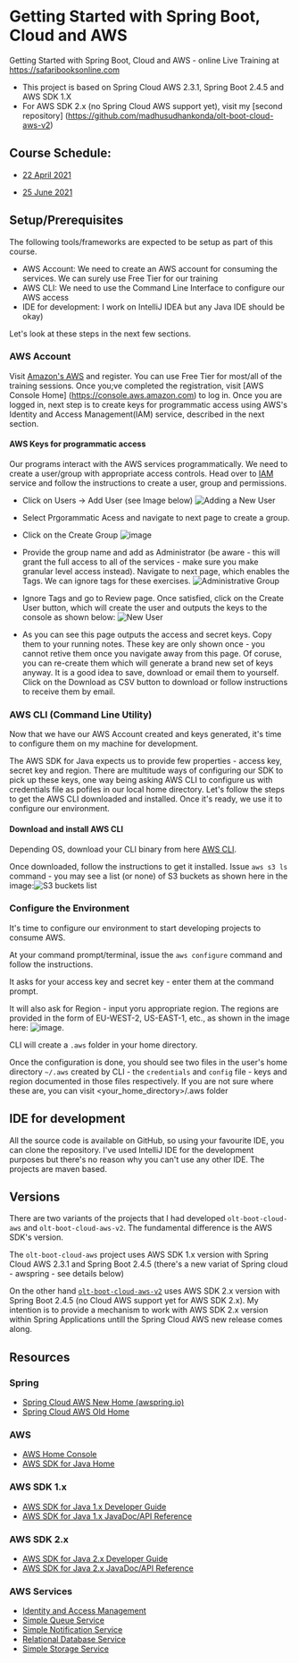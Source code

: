 # Getting Started with Spring Boot, Cloud and AWS
Getting Started with Spring Boot, Cloud and AWS - online Live Training at https://safaribooksonline.com

* This project is based on Spring Cloud AWS 2.3.1, Spring Boot 2.4.5 and AWS SDK 1.X
* For AWS SDK 2.x (no Spring Cloud AWS support yet), visit my [second repository] (https://github.com/madhusudhankonda/olt-boot-cloud-aws-v2)

## Course Schedule:
* [22 April 2021](https://learning.oreilly.com/attend/getting-started-with-spring-boot-spring-cloud-and-aws/0636920053451/0636920053450/)

* [25 June 2021](https://learning.oreilly.com/attend/getting-started-with-spring-boot-spring-cloud-and-aws/0636920053451/0636920054381/)

## Setup/Prerequisites
The following tools/frameworks are expected to be setup as part of this course. 

* AWS Account: We need to create an AWS account for consuming the services. We can surely use Free Tier for our training  
* AWS CLI: We need to use the Command Line Interface to configure our AWS access
* IDE for development: I work on IntelliJ IDEA but any Java IDE should be okay)

Let's look at these steps in the next few sections.

### AWS Account
Visit [Amazon's AWS](https://aws.amazon.com/) and register. You can use Free Tier for most/all of the training sessions. Once you;ve completed the registration, visit [AWS Console Home] (https://console.aws.amazon.com) to log in. Once you are logged in, next step is to create keys for programmatic access using AWS's Identity and Access Management(IAM) service, described in the next section.

#### AWS Keys for programmatic access

Our programs interact with the AWS services programmatically. We need to create a user/group with appropriate access controls. Head over to [IAM](https://console.aws.amazon.com/iam/) service and follow the instructions to create a user, group and permissions. 
- Click on Users -> Add User (see Image below)
![Adding a New User](https://user-images.githubusercontent.com/1698230/115702928-6bc28f00-a361-11eb-9ebd-67fbbc4129fc.png)
- Select Prgorammatic Acess and navigate to next page to create a group.
- Click on the Create Group ![image](https://user-images.githubusercontent.com/1698230/115703310-e4295000-a361-11eb-9647-0e4e1121f6da.png)
- Provide the group name and add as Administrator (be aware - this will grant the full access to all of the services - make sure you make granular level access instead). Navigate to next page, which enables the Tags. We can ignore tags for these exercises.
![Administrative Group](https://user-images.githubusercontent.com/1698230/115703586-35394400-a362-11eb-8bc7-ea56c771f853.png)
- Ignore Tags and go to Review page. Once satisfied, click on the Create User button, which will create the user and outputs the keys to the console as shown below:
![New User](https://user-images.githubusercontent.com/1698230/115704052-c7414c80-a362-11eb-8aab-78155e97773e.png)

- As you can see this page outputs the access and secret keys. Copy them to your running notes. These key are only shown once - you cannot retive them once you navigate away from this page. Of coruse, you can re-create them which will generate a brand new set of keys anyway. It is a good idea to save, download or email them to yourself. Click on the Download as CSV button to download or follow instructions to receive them by email.

### AWS CLI (Command Line Utility)

Now that we have our AWS Account created and keys generated, it's time to configure them on my machine for development. 

The AWS SDK for Java expects us to provide few properties - access key, secret key and region. There are multitude ways of configuring our SDK to pick up these keys, one way being asking AWS CLI to configure us with credentials file as pofiles in our local home directory. Let's follow the steps to get the AWS CLI downloaded and installed. Once it's ready, we use it to configure our environment.

#### Download and install AWS CLI
Depending OS, download your CLI binary from here [AWS CLI](https://aws.amazon.com/cli/). 

Once downloaded, follow the instructions to get it installed. Issue `aws s3 ls` command - you may see a list (or none) of S3 buckets as shown here in the image:![S3 buckets list](https://user-images.githubusercontent.com/1698230/115707485-c14d6a80-a366-11eb-87f5-adc2813162eb.png)

### Configure the Environment 

It's time to configure our environment to start developing projects to consume AWS.

At your command prompt/terminal, issue the `aws configure` command and follow the instructions. 

It asks for your access key and secret key - enter them at the command prompt.

It will also ask for Region - input yoru appropriate region. The regions are provided in the form of EU-WEST-2, US-EAST-1, etc., as shown in the image here:
![image](https://user-images.githubusercontent.com/1698230/115708122-826be480-a367-11eb-86f5-fb1568d030e0.png). 

CLI will create a `.aws` folder in your home directory.

Once the configuration is done, you should see two files in the user's home directory `~/.aws` created by CLI - the `credentials` and `config` file - keys and region documented in those files respectively. If you are not sure where these are, you can visit <your_home_directory>/.aws folder


## IDE for development

All the source code is available on GitHub, so using your favourite IDE, you can clone the repository. I've used IntelliJ IDE for the development purposes but there's no reason why you can't use any other IDE. The projects are maven based. 

## Versions

There are two variants of the projects that I had developed `olt-boot-cloud-aws` and `olt-boot-cloud-aws-v2`. The fundamental difference is the AWS SDK's version. 

The `olt-boot-cloud-aws` project uses AWS SDK 1.x version with Spring Cloud AWS 2.3.1 and Spring Boot 2.4.5 (there's a new variat of Spring cloud - awspring - see details below)

On the other hand [`olt-boot-cloud-aws-v2`](https://github.com/madhusudhankonda/olt-boot-cloud-aws-v2) uses AWS SDK 2.x version with Spring Boot 2.4.5 (no Cloud AWS support yet for AWS SDK 2.x). My intention is to provide a mechanism to work with AWS SDK 2.x version within Spring Applications untill the Spring Cloud AWS new release comes along.

## Resources

### Spring
- [Spring Cloud AWS New Home (awspring.io)](https://docs.awspring.io/spring-cloud-aws/docs/2.3.1/reference/html/index.html)
- [Spring Cloud AWS Old Home](https://spring.io/projects/spring-cloud-aws)

### AWS
- [AWS Home Console](https://aws.amazon.com/)
- [AWS SDK for Java Home](https://docs.aws.amazon.com/sdk-for-java/index.html)

### AWS SDK 1.x
- [AWS SDK for Java 1.x Developer Guide](https://docs.aws.amazon.com/sdk-for-java/v1/developer-guide/welcome.html)
- [AWS SDK for Java 1.x JavaDoc/API Reference](https://docs.aws.amazon.com/AWSJavaSDK/latest/javadoc/)

### AWS SDK 2.x
- [AWS SDK for Java 2.x Developer Guide](https://docs.aws.amazon.com/sdk-for-java/latest/developer-guide/home.html)
- [AWS SDK for Java 2.x JavaDoc/API Reference](https://sdk.amazonaws.com/java/api/latest/)

### AWS Services
- [Identity and Access Management](https://aws.amazon.com/iam)
- [Simple Queue Service](https://aws.amazon.com/sqs)
- [Simple Notification Service](https://aws.amazon.com/sns)
- [Relational Database Service](https://aws.amazon.com/rds)
- [Simple Storage Service](https://aws.amazon.com/s3)

